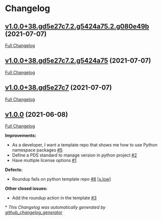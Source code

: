 # Changelog

## [v1.0.0+38.gd5e27c7.2.g5424a75.2.g080e49b](https://github.com/NASA-PDS/pds-template-repo-python/tree/v1.0.0+38.gd5e27c7.2.g5424a75.2.g080e49b) (2021-07-07)

[Full Changelog](https://github.com/NASA-PDS/pds-template-repo-python/compare/v1.0.0+38.gd5e27c7.2.g5424a75...v1.0.0+38.gd5e27c7.2.g5424a75.2.g080e49b)

## [v1.0.0+38.gd5e27c7.2.g5424a75](https://github.com/NASA-PDS/pds-template-repo-python/tree/v1.0.0+38.gd5e27c7.2.g5424a75) (2021-07-07)

[Full Changelog](https://github.com/NASA-PDS/pds-template-repo-python/compare/v1.0.0+38.gd5e27c7...v1.0.0+38.gd5e27c7.2.g5424a75)

## [v1.0.0+38.gd5e27c7](https://github.com/NASA-PDS/pds-template-repo-python/tree/v1.0.0+38.gd5e27c7) (2021-07-07)

[Full Changelog](https://github.com/NASA-PDS/pds-template-repo-python/compare/v1.0.0...v1.0.0+38.gd5e27c7)

## [v1.0.0](https://github.com/NASA-PDS/pds-template-repo-python/tree/v1.0.0) (2021-06-08)

[Full Changelog](https://github.com/NASA-PDS/pds-template-repo-python/compare/ab80899dbf13ccf7d0b2e1debd5ec2c66270fec5...v1.0.0)

**Improvements:**

- As a developer, I want a template repo that shows me how to use Python namespace packages [\#5](https://github.com/NASA-PDS/pds-template-repo-python/issues/5)
- Define a PDS standard to manage version in python project [\#2](https://github.com/NASA-PDS/pds-template-repo-python/issues/2)
- Have multiple license options [\#1](https://github.com/NASA-PDS/pds-template-repo-python/issues/1)

**Defects:**

- Roundup fails on python template repo [\#8](https://github.com/NASA-PDS/pds-template-repo-python/issues/8) [[s.low](https://github.com/NASA-PDS/pds-template-repo-python/labels/s.low)]

**Other closed issues:**

- Add the roundup action in the template [\#3](https://github.com/NASA-PDS/pds-template-repo-python/issues/3)



\* *This Changelog was automatically generated by [github_changelog_generator](https://github.com/github-changelog-generator/github-changelog-generator)*
